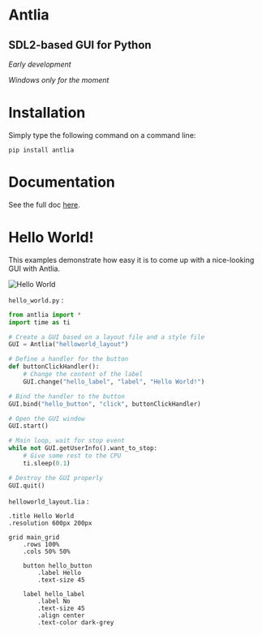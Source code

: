 # Antlia
## SDL2-based GUI for Python

_Early development_

_Windows only for the moment_

# Installation

Simply type the following command on a command line:

`pip install antlia`

# Documentation

See the full doc [here](https://antlia.data-ensta.fr/).

# Hello World!

This examples demonstrate how easy it is to come up with a nice-looking GUI with Antlia.

![Hello World](https://antlia.data-ensta.fr/_images/hello_world.png)

`hello_world.py` :

```python
from antlia import *
import time as ti

# Create a GUI based on a layout file and a style file
GUI = Antlia("helloworld_layout")

# Define a handler for the button
def buttonClickHandler():
	# Change the content of the label
	GUI.change("hello_label", "label", "Hello World!")

# Bind the handler to the button
GUI.bind("hello_button", "click", buttonClickHandler)

# Open the GUI window
GUI.start()

# Main loop, wait for stop event
while not GUI.getUserInfo().want_to_stop:
	# Give some rest to the CPU
	ti.sleep(0.1)

# Destroy the GUI properly
GUI.quit()
```

`helloworld_layout.lia` :

```
.title Hello World
.resolution 600px 200px

grid main_grid
	.rows 100%
	.cols 50% 50%

	button hello_button
		.label Hello
		.text-size 45

	label hello_label
		.label No
		.text-size 45
		.align center
		.text-color dark-grey

```
